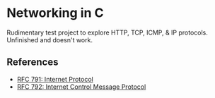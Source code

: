# Networking in C

Rudimentary test project to explore HTTP, TCP, ICMP, & IP protocols. Unfinished and doesn't work.

## References 
- [RFC 791: Internet Protocol](https://datatracker.ietf.org/doc/html/rfc791)
- [RFC 792: Internet Control Message Protocol](https://datatracker.ietf.org/doc/html/rfc792)
